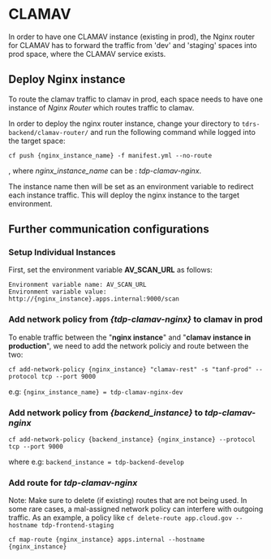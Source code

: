 # CLAMAV 

In order to have one CLAMAV instance (existing in prod), the Nginx router 
for CLAMAV has to forward the traffic from 'dev' and 'staging' spaces into
prod space, where the CLAMAV service exists.

## Deploy Nginx instance
To route the clamav traffic to clamav in prod, each space needs to have one instance of _Nginx Router_ which routes traffic to clamav.

In order to deploy the nginx router instance, change your directory to `tdrs-backend/clamav-router/` and run the following command while logged into the target space:

```
cf push {nginx_instance_name} -f manifest.yml --no-route
```
, where _nginx_instance_name_ can be : _tdp-clamav-nginx_. 

The instance name then will be set as an environment variable to redirect each instance traffic. This will deploy the nginx instance to the target environment.
 
## Further communication configurations

### Setup Individual Instances

First, set the environment variable __AV_SCAN_URL__ as follows:
```
Environment variable name: AV_SCAN_URL
Environment variable value: http://{nginx_instance}.apps.internal:9000/scan
```

### Add network policy from _{tdp-clamav-nginx}_ to clamav in prod
To enable traffic between the "__nginx instance__" and "__clamav instance in production__", we need to add the network policiy and route between the two:

```
cf add-network-policy {nginx_instance} "clamav-rest" -s "tanf-prod" --protocol tcp --port 9000
```
e.g: `{nginx_instance_name} = tdp-clamav-nginx-dev`

### Add network policy from _{backend_instance}_ to _tdp-clamav-nginx_
```
cf add-network-policy {backend_instance} {nginx_instance} --protocol tcp --port 9000
 ```
 where e.g: `backend_instance = tdp-backend-develop`

### Add route for _tdp-clamav-nginx_

 Note: Make sure to delete (if existing) routes that are not being used. In some rare cases, a mal-assigned network policy can interfere with outgoing traffic. As an example, a policy like `cf delete-route app.cloud.gov --hostname tdp-frontend-staging`

 ```
 cf map-route {nginx_instance} apps.internal --hostname {nginx_instance}
 ```